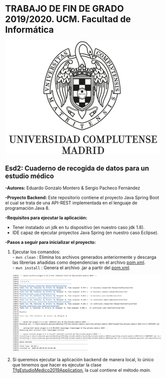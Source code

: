 # TRABAJO DE FIN DE GRADO 2019/2020. UCM. Facultad de Informática 

<p align="center">
  <img src="imgs/logo_UCM.jpg" width="500">
</p>


## Esd2: Cuaderno de recogida de datos para un estudio médico

**-Autores:** Eduardo Gonzalo Montero & Sergio Pacheco Fernández

**-Proyecto Backend:** Este repositorio contiene el proyecto Java Spring Boot el cual se trata de una API-REST implementada en el lenguaje de programación Java 8.

**-Requisitos para ejecutar la aplicación:**
  - Tener instalado un jdk en tu dispositivo (en nuestro caso jdk 1.8).
  - IDE capaz de ejecutar proyectos Java Spring (en nuestro caso Eclipse).
  
**-Pasos a seguir para inicializar el proyecto:**

  1. Ejecutar los comandos:                                                          
    - ``` mvn clean ``` : Elimina los archivos generados anteriormente y descarga las librerías añadidas como dependencias en el archivo [pom.xml](https://github.com/myscel/tfg-estudio-medico-back/tree/master/tfg-estudio-medico-2019/pom.xml).                                          
    - ``` mvn install ``` : Genera el archivo .jar a partir del [pom.xml](https://github.com/myscel/tfg-estudio-medico-back/tree/master/tfg-estudio-medico-2019/pom.xml).
     
     ![Clean Install](imgs/cleaninstall.PNG)

    
  2. Si queremos ejecutar la aplicación backend de manera local, lo único que tenemos que hacer es
ejecutar la clase [TfgEstudioMedico2019Application](https://github.com/myscel/tfg-estudio-medico-back/tree/master/tfg-estudio-medico-2019/src/main/java/com/example/tfgestudiomedico2019/TfgEstudioMedico2019Application.java), la cual contiene el método *main*.

